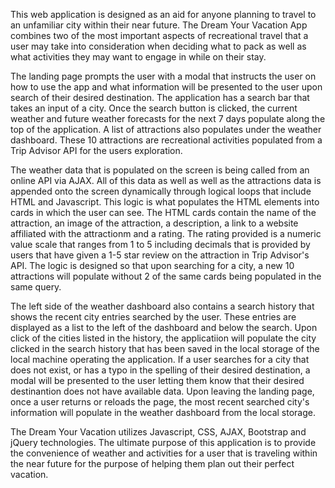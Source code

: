 This web application is designed as an aid for anyone planning to travel to an unfamiliar city within their near future. The Dream Your Vacation App combines two of the most important aspects of recreational travel that a user may take into consideration when deciding what to pack as well as what activities they may want to engage in while on their stay. 

The landing page prompts the user with a modal that instructs the user on how to use the app and what information will be presented to the user upon search of their desired destination. The application has a search bar that takes an input of a city. Once the search button is clicked, the current weather and future weather forecasts for the next 7 days populate along the top of the application. A list of attractions also populates under the weather dashboard. These 10 attractions are recreational activities populated from a Trip Advisor API for the users exploration. 

The weather data that is populated on the screen is being called from an online API via AJAX. All of this data as well as well as the attractions data is appended onto the screen dynamically through logical loops that include HTML and Javascript. This logic is what populates the HTML elements into cards in which the user can see. The HTML cards contain the name of the attraction, an image of the attraction, a description, a link to a website affiliated with the attractionm and a rating. The rating provided is a numeric value scale that ranges from 1 to 5 including decimals that is provided by users that have given a 1-5 star review on the attraction in Trip Advisor's API. The logic is designed so that upon searching for a city, a new 10 attractions will populate without 2 of the same cards being populated in the same query.

The left side of the weather dashboard also contains a search history that shows the recent city entries searched by the user. These entries are displayed as a list to the left of the dashboard and below the search. Upon click of the cities listed in the history, the applicatiion will populate the city clicked in the search history that has been saved in the local storage of the local machine operating the application. If a user searches for a city that does not exist, or has a typo in the spelling of their desired destination, a modal will be presented to the user letting them know that their desired destinantion does not have available data. Upon leaving the landing page, once a user returns or reloads the page, the most recent searched city's information will populate in the weather dashboard from the local storage. 

The Dream Your Vacation utilizes Javascript, CSS, AJAX, Bootstrap and jQuery technologies. The ultimate purpose of this application is to provide the convenience of weather and activities for a user that is traveling within the near future for the purpose of helping them plan out their perfect vacation. 
